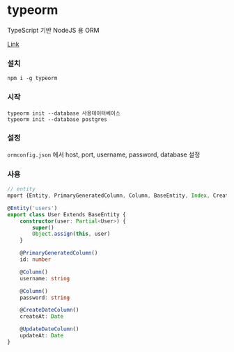 # typeorm

TypeScript 기반 NodeJS 용 ORM

[Link](https://typeorm.io/#/)

### 설치

```
npm i -g typeorm
```

### 시작

```
typeorm init --database 사용데이터베이스
typeorm init --database postgres
```

### 설정

`ormconfig.json` 에서 host, port, username, password, database 설정

### 사용

```typescript
// entity
mport {Entity, PrimaryGeneratedColumn, Column, BaseEntity, Index, CreateDateColumn, UpdateDateColumn, BeforeInsert} from "typeorm";

@Entity('users')
export class User Extends BaseEntity {
    constructor(user: Partial<User>) {
        super()
        Object.assign(this, user)
    }

    @PrimaryGeneratedColumn()
    id: number

    @Column()
    username: string

    @Column()
    password: string

    @CreateDateColumn()
    createAt: Date

    @UpdateDateColumn()
    updateAt: Date
}
```